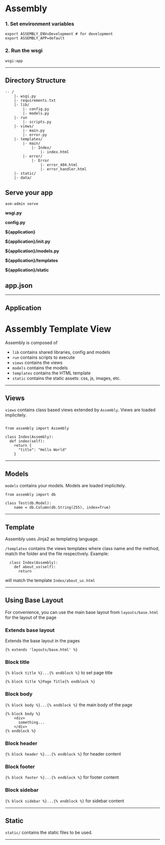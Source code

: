 # Assembly


### 1. Set environment variables

```
export ASSEMBLY_ENV=Development # for development
export ASSEMBLY_APP=default  
```

### 2. Run the wsgi
```
wsgi:app
```

---

## Directory Structure


```
-- /
    |- wsgi.py
    |- requirements.txt
    |- lib/
        |- config.py
        |- models.py
    |- run
        |- scripts.py
    |- views/
        |- main.py
        |- error.py
    |- templates/
        |- main/
            |- Index/
                |- index.html
        |- error/
            |- Error
                |- error_404.html
                |- error_handler.html
    |- static/
    |- data/

```


## Serve your app

```
asm-admin serve
```

**wsgi.py**

**config.py**

**${application}**

**${application}/__init__.py**

**${application}/__models__.py**

**${application}/templates**

**${application}/static**



## app.json

---

## Application

# Assembly Template View

Assembly is composed of 
- `lib` contains shared libraries, config and models
- `run` contains scripts to execute
- `views` contains the views
- `models` contains the models
- `templates` contains the HTML template
- `static` contains the static assets: css, js, images, etc.

---

## Views

`views` contains class based views extended by `Assembly`. Views are loaded implicitely. 

```

from assembly import Assembly

class Index(Assembly):
  def index(self):
    return {
      "title": "Hello World"
    }

```

---

## Models

`models` contains your models. Models are loaded implicitely.

```
from assembly import db

class Test(db.Model):
    name = db.Column(db.String(255), index=True)

```


---

## Template

Assembly uses Jinja2 as templating language. 

`/templates` contains the views templates where class name and the method, match the folder and the file respectively. Example:

```
  class Index(Assembly):
    def about_us(self):
      return
```

will match the template `Index/about_us.html`

---

## Using Base Layout

For convenience, you can use the main base layout from `layouts/base.html` for the layout of the page

### Extends base layout

Extends the base layout in the pages

```
{% extends 'layouts/base.html' %}
```

### Block title

`{% block title %}...{% endblock %}` to set page title

```
{% block title %}Page Title{% endblock %}
```

### Block body

`{% block body %}...{% endblock %}` the main body of the page

```
{% block body %}
    <div>
      something...
    </div>
{% endblock %}
```

### Block header

`{% block header %}...{% endblock %}` for header content

### Block footer

`{% block footer %}...{% endblock %}` for footer content

### Block sidebar

`{% block sidebar %}...{% endblock %}` for sidebar content

---

## Static

`static/` contains the static files to be used.


---



